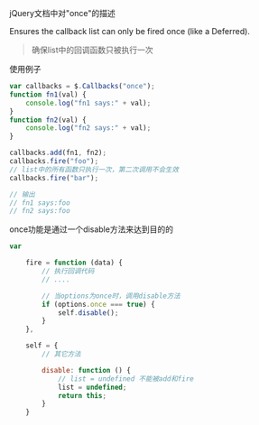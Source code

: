 jQuery文档中对"once"的描述

Ensures the callback list can only be fired once (like a Deferred).
> 确保list中的回调函数只被执行一次

使用例子

```javascript
var callbacks = $.Callbacks("once");
function fn1(val) {
    console.log("fn1 says:" + val);
}
function fn2(val) {
    console.log("fn2 says:" + val);
}

callbacks.add(fn1, fn2);
callbacks.fire("foo");
// list中的所有函数只执行一次，第二次调用不会生效
callbacks.fire("bar");

// 输出
// fn1 says:foo
// fn2 says:foo
```

once功能是通过一个disable方法来达到目的的

```javascript
var 

	fire = function (data) {
		// 执行回调代码
		// ....

		// 当options为once时，调用disable方法
		if (options.once === true) {
			self.disable();
		}
	},

	self = {
		// 其它方法

		disable: function () {
			// list = undefined 不能被add和fire
			list = undefined;
			return this;
		}
	}
```
